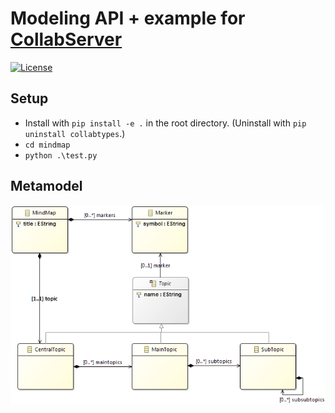 # Modeling API + example for [CollabServer](https://github.com/collabserver/)

[![License](https://img.shields.io/badge/License-GPL--3.0-blue.svg)](https://www.gnu.org/licenses/gpl-3.0)

## Setup
* Install with `pip install -e .` in the root directory. (Uninstall with `pip uninstall collabtypes`.)
* `cd mindmap`
* `python .\test.py`

## Metamodel

<img src="https://raw.githubusercontent.com/david-istvan/collabserver-modeling/main/mindmap/mindmapMM.png?raw=true"/>
